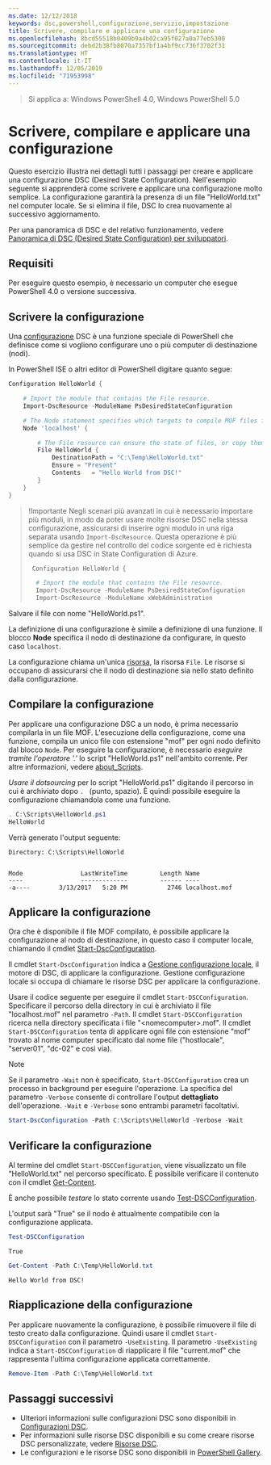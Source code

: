 ```yaml
---
ms.date: 12/12/2018
keywords: dsc,powershell,configurazione,servizio,impostazione
title: Scrivere, compilare e applicare una configurazione
ms.openlocfilehash: 8bcd55518b0409b9a4b02ca95f027a0a77eb5300
ms.sourcegitcommit: debd2b38fb8070a7357bf1a4bf9cc736f3702f31
ms.translationtype: HT
ms.contentlocale: it-IT
ms.lasthandoff: 12/05/2019
ms.locfileid: "71953998"
---
```

> Si applica a: Windows PowerShell 4.0, Windows PowerShell 5.0

# <a name="write-compile-and-apply-a-configuration"></a>Scrivere, compilare e applicare una configurazione

Questo esercizio illustra nei dettagli tutti i passaggi per creare e applicare una configurazione DSC (Desired State Configuration).
Nell'esempio seguente si apprenderà come scrivere e applicare una configurazione molto semplice. La configurazione garantirà la presenza di un file "HelloWorld.txt" nel computer locale. Se si elimina il file, DSC lo crea nuovamente al successivo aggiornamento.

Per una panoramica di DSC e del relativo funzionamento, vedere [Panoramica di DSC (Desired State Configuration) per sviluppatori](../overview/overview.md).

## <a name="requirements"></a>Requisiti

Per eseguire questo esempio, è necessario un computer che esegue PowerShell 4.0 o versione successiva.

## <a name="write-the-configuration"></a>Scrivere la configurazione

Una [configurazione](configurations.md) DSC è una funzione speciale di PowerShell che definisce come si vogliono configurare uno o più computer di destinazione (nodi).

In PowerShell ISE o altri editor di PowerShell digitare quanto segue:

```powershell
Configuration HelloWorld {

    # Import the module that contains the File resource.
    Import-DscResource -ModuleName PsDesiredStateConfiguration

    # The Node statement specifies which targets to compile MOF files for, when this configuration is executed.
    Node 'localhost' {

        # The File resource can ensure the state of files, or copy them from a source to a destination with persistent updates.
        File HelloWorld {
            DestinationPath = "C:\Temp\HelloWorld.txt"
            Ensure = "Present"
            Contents   = "Hello World from DSC!"
        }
    }
}
```

> !Importante Negli scenari più avanzati in cui è necessario importare più moduli, in modo da poter usare molte risorse DSC nella stessa configurazione, assicurarsi di inserire ogni modulo in una riga separata usando `Import-DscResource`.
> Questa operazione è più semplice da gestire nel controllo del codice sorgente ed è richiesta quando si usa DSC in State Configuration di Azure.
>
> ```powershell
>  Configuration HelloWorld {
>
>   # Import the module that contains the File resource.
>   Import-DscResource -ModuleName PsDesiredStateConfiguration
>   Import-DscResource -ModuleName xWebAdministration
>
> ```

Salvare il file con nome "HelloWorld.ps1".

La definizione di una configurazione è simile a definizione di una funzione. Il blocco **Node** specifica il nodo di destinazione da configurare, in questo caso `localhost`.

La configurazione chiama un'unica [risorsa](../resources/resources.md), la risorsa `File`. Le risorse si occupano di assicurarsi che il nodo di destinazione sia nello stato definito dalla configurazione.

## <a name="compile-the-configuration"></a>Compilare la configurazione

Per applicare una configurazione DSC a un nodo, è prima necessario compilarla in un file MOF.
L'esecuzione della configurazione, come una funzione, compila un unico file con estensione "mof" per ogni nodo definito dal blocco `Node`.
Per eseguire la configurazione, è necessario *eseguire tramite l'operatore '.'* lo script "HelloWorld.ps1" nell'ambito corrente.
Per altre informazioni, vedere [about_Scripts](/powershell/module/microsoft.powershell.core/about/about_scripts?view=powershell-6#script-scope-and-dot-sourcing).

<!-- markdownlint-disable MD038 -->
*Usare il dotsourcing* per lo script "HelloWorld.ps1" digitando il percorso in cui è archiviato dopo `. ` (punto, spazio). È quindi possibile eseguire la configurazione chiamandola come una funzione.
<!-- markdownlint-enable MD038 -->

```powershell
. C:\Scripts\HelloWorld.ps1
HelloWorld
```

Verrà generato l'output seguente:

```output
Directory: C:\Scripts\HelloWorld


Mode                LastWriteTime         Length Name
----                -------------         ------ ----
-a----        3/13/2017   5:20 PM           2746 localhost.mof
```

## <a name="apply-the-configuration"></a>Applicare la configurazione

Ora che è disponibile il file MOF compilato, è possibile applicare la configurazione al nodo di destinazione, in questo caso il computer locale, chiamando il cmdlet [Start-DscConfiguration](/powershell/module/psdesiredstateconfiguration/start-dscconfiguration).

Il cmdlet `Start-DscConfiguration` indica a [Gestione configurazione locale](../managing-nodes/metaConfig.md), il motore di DSC, di applicare la configurazione.
Gestione configurazione locale si occupa di chiamare le risorse DSC per applicare la configurazione.

Usare il codice seguente per eseguire il cmdlet `Start-DSCConfiguration`. Specificare il percorso della directory in cui è archiviato il file "localhost.mof" nel parametro `-Path`. Il cmdlet `Start-DSCConfiguration` ricerca nella directory specificata i file "\<nomecomputer\>.mof". Il cmdlet `Start-DSCConfiguration` tenta di applicare ogni file con estensione "mof" trovato al nome computer specificato dal nome file ("hostlocale", "server01", "dc-02" e così via).

> [!NOTE]
> Se il parametro `-Wait` non è specificato, `Start-DSCConfiguration` crea un processo in background per eseguire l'operazione. La specifica del parametro `-Verbose` consente di controllare l'output **dettagliato** dell'operazione. `-Wait` e `-Verbose` sono entrambi parametri facoltativi.

```powershell
Start-DscConfiguration -Path C:\Scripts\HelloWorld -Verbose -Wait
```

## <a name="test-the-configuration"></a>Verificare la configurazione

Al termine del cmdlet `Start-DSCConfiguration`, viene visualizzato un file "HelloWorld.txt" nel percorso specificato. È possibile verificare il contenuto con il cmdlet [Get-Content](/powershell/module/microsoft.powershell.management/get-content).

È anche possibile *testare* lo stato corrente usando [Test-DSCConfiguration](/powershell/module/psdesiredstateconfiguration/Test-DSCConfiguration).

L'output sarà "True" se il nodo è attualmente compatibile con la configurazione applicata.

```powershell
Test-DSCConfiguration
```

```output
True
```

```powershell
Get-Content -Path C:\Temp\HelloWorld.txt
```

```output
Hello World from DSC!
```

## <a name="re-applying-the-configuration"></a>Riapplicazione della configurazione

Per applicare nuovamente la configurazione, è possibile rimuovere il file di testo creato dalla configurazione. Quindi usare il cmdlet `Start-DSCConfiguration` con il parametro `-UseExisting`. Il parametro `-UseExisting` indica a `Start-DSCConfiguration` di riapplicare il file "current.mof" che rappresenta l'ultima configurazione applicata correttamente.

```powershell
Remove-Item -Path C:\Temp\HelloWorld.txt
```

## <a name="next-steps"></a>Passaggi successivi

- Ulteriori informazioni sulle configurazioni DSC sono disponibili in [Configurazioni DSC](configurations.md).
- Per informazioni sulle risorse DSC disponibili e su come creare risorse DSC personalizzate, vedere [Risorse DSC](../resources/resources.md).
- Le configurazioni e le risorse DSC sono disponibili in [PowerShell Gallery](https://www.powershellgallery.com/).

